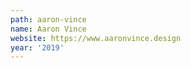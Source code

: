 ```yaml
---
path: aaron-vince
name: Aaron Vince
website: https://www.aaronvince.design
year: '2019'
---
```

